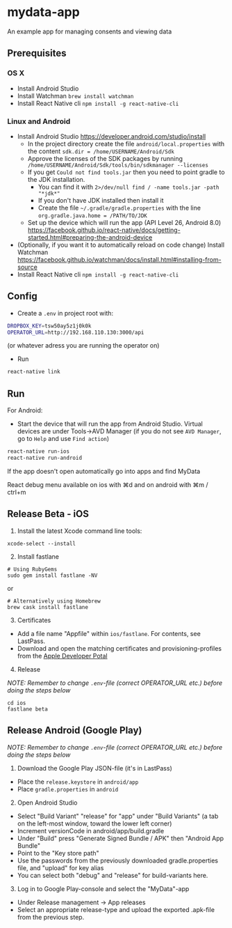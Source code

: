 # mydata-app

An example app for managing consents and viewing data

## Prerequisites

### OS X

- Install Android Studio
- Install Watchman `brew install watchman`
- Install React Native cli `npm install -g react-native-cli`

### Linux and Android

* Install Android Studio https://developer.android.com/studio/install
  * In the project directory create the file `android/local.properties` with the content `sdk.dir = /home/USERNAME/Android/Sdk`
  * Approve the licenses of the SDK packages by running ` /home/USERNAME/Android/Sdk/tools/bin/sdkmanager --licenses`
  * If you get `Could not find tools.jar` then you need to point gradle to the JDK installation.
    * You can find it with `2>/dev/null find / -name tools.jar -path "*jdk*"`
    * If you don't have JDK installed then install it
    * Create the file `~/.gradle/gradle.properties` with the line `org.gradle.java.home = /PATH/TO/JDK`
  * Set up the device which will run the app (API Level 26, Android 8.0) https://facebook.github.io/react-native/docs/getting-started.html#preparing-the-android-device
* (Optionally, if you want it to automatically reload on code change) Install Watchman https://facebook.github.io/watchman/docs/install.html#installing-from-source
* Install React Native cli `npm install -g react-native-cli`

## Config

- Create a `.env` in project root with:

```bash
DROPBOX_KEY=tsw50ay5z1j0k0k
OPERATOR_URL=http://192.168.110.130:3000/api
```

(or whatever adress you are running the operator on)

- Run

```bash
react-native link
```

## Run

For Android:

* Start the device that will run the app from Android Studio. Virtual devices are under Tools->AVD Manager (if you do not see `AVD Manager`, go to `Help` and use `Find action`)

```bash
react-native run-ios
react-native run-android
```

If the app doesn't open automatically go into apps and find MyData

React debug menu available on ios with ⌘d and on android with ⌘m / ctrl+m

## Release Beta - iOS

1. Install the latest Xcode command line tools:

`xcode-select --install`

2. Install fastlane

```
# Using RubyGems
sudo gem install fastlane -NV
```

or

```
# Alternatively using Homebrew
brew cask install fastlane
```

3. Certificates

- Add a file name "Appfile" within `ios/fastlane`. For contents, see LastPass.
- Download and open the matching certificates and provisioning-profiles from the [Apple Developer Potal](developer.apple.com)

4. Release

*NOTE: Remember to change `.env`-file (correct OPERATOR_URL etc.) before doing the steps below*
```
cd ios
fastlane beta
```

## Release Android (Google Play)

*NOTE: Remember to change `.env`-file (correct OPERATOR_URL etc.) before doing the steps below*

1. Download the Google Play JSON-file (it's in LastPass)
  - Place the `release.keystore` in `android/app`
  - Place `gradle.properties` in `android`
2. Open Android Studio
  - Select "Build Variant" "release" for "app" under "Build Variants" (a tab on the left-most window, toward the lower left corner)
  - Increment versionCode in android/app/build.gradle
  - Under "Build" press "Generate Signed Bundle / APK" then "Android App Bundle"
  - Point to the "Key store path"
  - Use the passwords from the previously downloaded gradle.properties file, and "upload" for key alias
  - You can select both "debug" and "release" for build-variants here.
3. Log in to Google Play-console and select the "MyData"-app
  - Under Release management -> App releases
  - Select an appropriate release-type and upload the exported .apk-file from the previous step.

  

